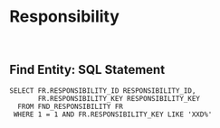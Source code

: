 # Responsibility


<br>

## Find Entity: SQL Statement

```
SELECT FR.RESPONSIBILITY_ID RESPONSIBILITY_ID,
       FR.RESPONSIBILITY_KEY RESPONSIBILITY_KEY
  FROM FND_RESPONSIBILITY FR
 WHERE 1 = 1 AND FR.RESPONSIBILITY_KEY LIKE 'XXD%'
```
